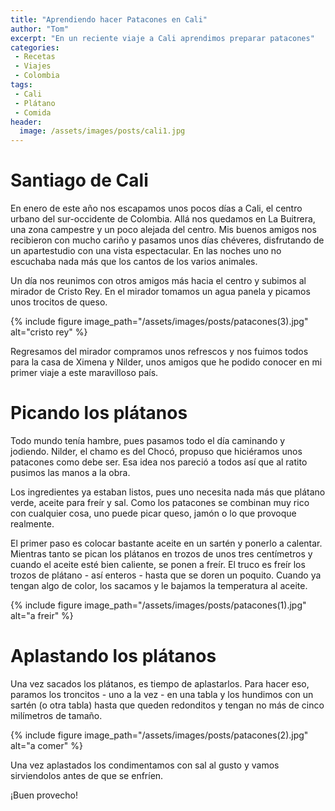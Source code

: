 ```yaml
---
title: "Aprendiendo hacer Patacones en Cali"
author: "Tom"
excerpt: "En un reciente viaje a Cali aprendimos preparar patacones"
categories:
 - Recetas
 - Viajes
 - Colombia
tags: 
 - Cali
 - Plátano
 - Comida
header:
  image: /assets/images/posts/cali1.jpg
---
```


# Santiago de Cali

En enero de este año nos escapamos unos pocos días a Cali, el centro urbano del sur-occidente de Colombia. Allá nos quedamos en La Buitrera, una zona campestre y un poco alejada del centro. Mis buenos amigos nos recibieron con mucho cariño y pasamos unos días chéveres, disfrutando de un apartestudio con una vista espectacular. En las noches uno no escuchaba nada más que los cantos de los varios animales.

Un día nos reunimos con otros amigos más hacia el centro y subimos al mirador de Cristo Rey. En el mirador tomamos un agua panela y picamos unos trocitos de queso.  

{% include figure image_path="/assets/images/posts/patacones(3).jpg" alt="cristo rey" %} 

Regresamos del mirador compramos unos refrescos y nos fuimos todos para la casa de Ximena y Nilder, unos amigos que he podido conocer en mi primer viaje a este maravilloso país.  

# Picando los plátanos

Todo mundo tenía hambre, pues pasamos todo el día caminando y jodiendo. Nilder, el chamo es del Chocó, propuso que hiciéramos unos patacones como debe ser. Esa idea nos pareció a todos así que al ratito pusimos las manos a la obra.

Los ingredientes ya estaban listos, pues uno necesita nada más que plátano verde, aceite para freír y sal. Como los patacones se combinan muy rico con cualquier cosa, uno puede picar queso, jamón o lo que provoque realmente.

El primer paso es colocar bastante aceite en un sartén y ponerlo a calentar. Mientras tanto se pican los plátanos en trozos de unos tres centímetros y cuando el aceite esté bien caliente, se ponen a freír. El truco es freír los trozos de plátano - así enteros - hasta que se doren un poquito. Cuando ya tengan algo de color, los sacamos y le bajamos la temperatura al aceite.  

{% include figure image_path="/assets/images/posts/patacones(1).jpg" alt="a freir" %} 

# Aplastando los plátanos

Una vez sacados los plátanos, es tiempo de aplastarlos. Para hacer eso, paramos los troncitos - uno a la vez - en una tabla y los hundimos con un sartén (o otra tabla) hasta que queden redonditos y tengan no más de cinco milímetros de tamaño. 

{% include figure image_path="/assets/images/posts/patacones(2).jpg" alt="a comer" %} 

Una vez aplastados los condimentamos con sal al gusto y vamos sirviendolos antes de que se enfríen.

¡Buen provecho!
